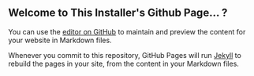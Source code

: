 ## Welcome to This Installer's Github Page... ?

You can use the [editor on GitHub](https://github.com/puyofan99/TT3DAI/edit/main/docs/index.md) to maintain and preview the content for your website in Markdown files.

Whenever you commit to this repository, GitHub Pages will run [Jekyll](https://jekyllrb.com/) to rebuild the pages in your site, from the content in your Markdown files.
